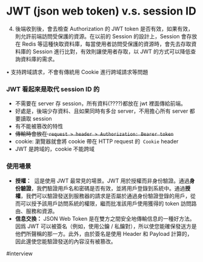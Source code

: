 # JWT (json web token) v.s. session ID

4. 後端收到後，會去檢查 Authorization 的 JWT token 是否有效，如果有效，則允許前端訪問受保護的資源。在以前的 Session 的設計上，Session 會存放在 Redis 等這種快取資料庫，每當使用者訪問受保護的資源時，會先去存取資料庫的 Session 進行比對，有效則讓使用者存取，以 JWT 的方式可以降低查詢資料庫的需求。

• 支持跨域請求，不會有傳統用 Cookie 進行跨域請求等問題

[](https://www.readfog.com/a/1631827957635977216)

### JWT 看起來是取代 session ID 的

- 不需要在 server 存 session，所有資料(????)都放在 jwt 裡面傳給前端。
- 好處是，後端少存資料、且如果同時有多台 server，不用擔心所有 server 都要讀取 session
- 有不能被篡改的特性
- ~~傳輸時會放在 `request > header > Authorization: Bearer token`~~
- cookie: 瀏覽器就會將 cookie 帶在 HTTP request 的  `Cookie` header
- JWT 是跨域的，cookie 不能跨域

### 使用場景

- **授權：**  這是使用 JWT 最常見的場景。JWT 用於授權而非身份驗證。通過**身份驗證**，我們驗證用戶名和密碼是否有效，並將用戶登錄到系統中。通過**授權**，我們可以驗證發送到服務器的請求是否屬於通過身份驗證登錄的用戶，從而可以授予該用戶訪問系統的權限，繼而批准該用戶使用獲得的 token 訪問路由、服務和資源。
- **信息交換：** JSON Web Token 是在雙方之間安全地傳輸信息的一種好方法。因爲 JWT 可以被簽名（例如，使用公鑰 / 私鑰對），所以使您能確保發送方是他們所聲稱的那一方。此外，由於簽名是使用 Header 和 Payload 計算的，因此還使您能驗證發送的內容沒有被篡改。

#interview
